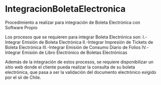 # IntegracionBoletaElectronica
Procedimiento a realizar para integración de Boleta Electrónica con Software Propio

Los procesos que se requieren para integrar Boleta Electrónica son:
I.-Integrar Emisión de Boleta Electrónica
II.-Integrar Impresión de Tickets de Boleta Electrónica
III.-Integrar Emisión de Consumo Diario de Folios
IV.-Integrar Emisión de Libro Electrónico de Boletas Electrónicas

Además de la integración de estos procesos, se requiere disponibilizar un sitio web donde el cliente pueda realizar la consulta de su boleta electrónica, que pasa a ser la validación del documento electrónico exigido por el sii de Chile.
